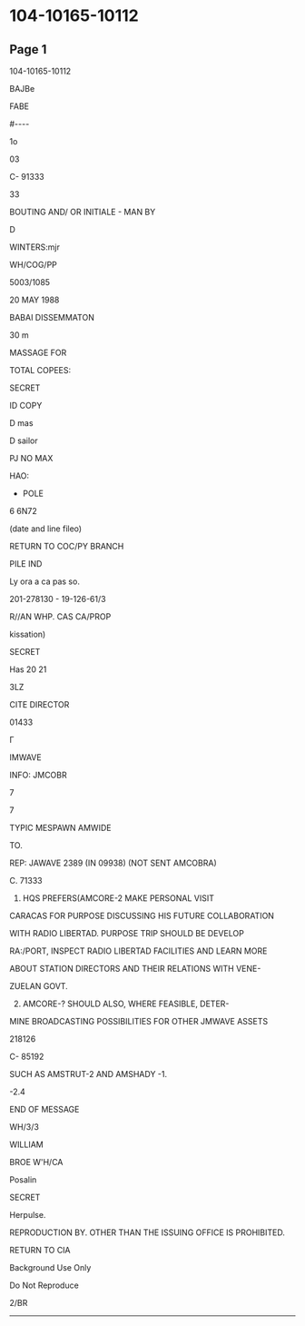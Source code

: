 # 104-10165-10112

## Page 1

104-10165-10112

BAJBe

FABE

#----

1o

03

C- 91333

33

BOUTING AND/ OR INITIALE - MAN BY

D

WINTERS:mjr

WH/COG/PP

5003/1085

20 MAY 1988

BABAI DISSEMMATON

30 m

MASSAGE FOR

TOTAL COPEES:

SECRET

ID COPY

D mas

D sailor

PJ NO MAX

HAO:

- POLE

6 6N72

(date and line fileo)

RETURN TO COC/PY BRANCH

PILE IND

Ly ora a ca pas so.

201-278130 - 19-126-61/3

R//AN WHP. CAS CA/PROP

kissation)

SECRET

Has 20 21

3LZ

CITE DIRECTOR

01433

Г

IMWAVE

INFO: JMCOBR

7

7

TYPIC MESPAWN AMWIDE

TO.

REP: JAWAVE 2389 (IN 09938) (NOT SENT AMCOBRA)

C. 71333

1. HQS PREFERS(AMCORE-2 MAKE PERSONAL VISIT

CARACAS FOR PURPOSE DISCUSSING HIS FUTURE COLLABORATION

WITH RADIO LIBERTAD. PURPOSE TRIP SHOULD BE DEVELOP

RA:/PORT, INSPECT RADIO LIBERTAD FACILITIES AND LEARN MORE

ABOUT STATION DIRECTORS AND THEIR RELATIONS WITH VENE-

ZUELAN GOVT.

2. AMCORE-? SHOULD ALSO, WHERE FEASIBLE, DETER-

MINE BROADCASTING POSSIBILITIES FOR OTHER JMWAVE ASSETS

218126

C- 85192

SUCH AS AMSTRUT-2 AND AMSHADY -1.

-2.4

END OF MESSAGE

WH/3/3

WILLIAM

BROE W'H/CA

Posalin

SECRET

Herpulse.

REPRODUCTION BY. OTHER THAN THE ISSUING OFFICE IS PROHIBITED.

RETURN TO CIA

Background Use Only

Do Not Reproduce

2/BR

---

